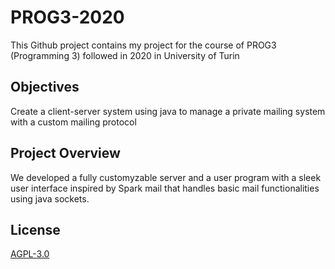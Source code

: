 # PROG3-2020

This Github project contains my project for the course of PROG3 (Programming 3) followed in 2020 in University of Turin

## Objectives

Create a client-server system using java to manage a private mailing system with a custom mailing protocol

## Project Overview
We developed a fully customyzable server and a user program with a sleek user interface inspired by Spark mail that handles basic mail functionalities using java sockets.
## License
[AGPL-3.0](https://choosealicense.com/licenses/agpl-3.0/)
